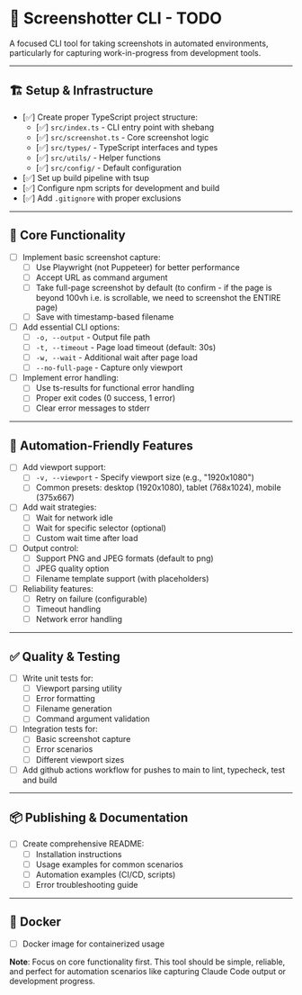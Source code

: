 # 📸 Screenshotter CLI - TODO

A focused CLI tool for taking screenshots in automated environments, particularly for capturing work-in-progress from development tools.

---

## 🏗️ Setup & Infrastructure

- [✅] Create proper TypeScript project structure:
  - [✅] `src/index.ts` - CLI entry point with shebang
  - [✅] `src/screenshot.ts` - Core screenshot logic
  - [✅] `src/types/` - TypeScript interfaces and types
  - [✅] `src/utils/` - Helper functions
  - [✅] `src/config/` - Default configuration
- [✅] Set up build pipeline with tsup
- [✅] Configure npm scripts for development and build
- [✅] Add `.gitignore` with proper exclusions

---

## 🎯 Core Functionality

- [ ] Implement basic screenshot capture:
  - [ ] Use Playwright (not Puppeteer) for better performance
  - [ ] Accept URL as command argument
  - [ ] Take full-page screenshot by default (to confirm - if the page is beyond 100vh i.e. is scrollable, we need to screenshot the ENTIRE page)
  - [ ] Save with timestamp-based filename
- [ ] Add essential CLI options:
  - [ ] `-o, --output` - Output file path
  - [ ] `-t, --timeout` - Page load timeout (default: 30s)
  - [ ] `-w, --wait` - Additional wait after page load
  - [ ] `--no-full-page` - Capture only viewport
- [ ] Implement error handling:
  - [ ] Use ts-results for functional error handling
  - [ ] Proper exit codes (0 success, 1 error)
  - [ ] Clear error messages to stderr

---

## 🔧 Automation-Friendly Features

- [ ] Add viewport support:
  - [ ] `-v, --viewport` - Specify viewport size (e.g., "1920x1080")
  - [ ] Common presets: desktop (1920x1080), tablet (768x1024), mobile (375x667)
- [ ] Add wait strategies:
  - [ ] Wait for network idle
  - [ ] Wait for specific selector (optional)
  - [ ] Custom wait time after load
- [ ] Output control:
  - [ ] Support PNG and JPEG formats (default to png)
  - [ ] JPEG quality option
  - [ ] Filename template support (with placeholders)
- [ ] Reliability features:
  - [ ] Retry on failure (configurable)
  - [ ] Timeout handling
  - [ ] Network error handling

---

## ✅ Quality & Testing

- [ ] Write unit tests for:
  - [ ] Viewport parsing utility
  - [ ] Error formatting
  - [ ] Filename generation
  - [ ] Command argument validation
- [ ] Integration tests for:
  - [ ] Basic screenshot capture
  - [ ] Error scenarios
  - [ ] Different viewport sizes
- [ ] Add github actions workflow for pushes to main to lint, typecheck, test and build

---

## 📦 Publishing & Documentation

- [ ] Create comprehensive README:
  - [ ] Installation instructions
  - [ ] Usage examples for common scenarios
  - [ ] Automation examples (CI/CD, scripts)
  - [ ] Error troubleshooting guide

---

## 🚀 Docker

- [ ] Docker image for containerized usage

**Note**: Focus on core functionality first. This tool should be simple, reliable, and perfect for automation scenarios like capturing Claude Code output or development progress.
